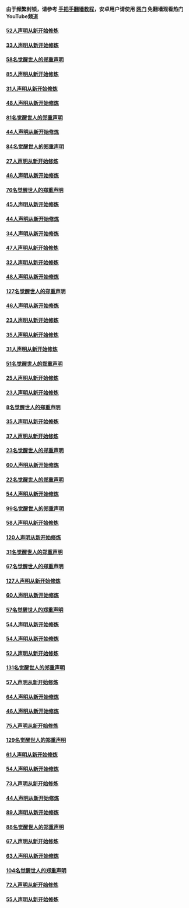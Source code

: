 #### 由于频繁封锁，请参考 [手把手翻墙教程](https://github.com/gfw-breaker/guides/wiki/)，安卓用户请使用 [网门](https://github.com/gfw-breaker/nogfw/blob/master/dl.md?t=03110600) 免翻墙观看热门YouTube频道 

#### [52人声明从新开始修炼](../pages/91/421846.md?t=03110600) 

#### [33人声明从新开始修炼](../pages/91/421804.md?t=03110600) 

#### [58名觉醒世人的郑重声明](../pages/91/421845.md?t=03110600) 

#### [85人声明从新开始修炼](../pages/91/421769.md?t=03110600) 

#### [31人声明从新开始修炼](../pages/91/421763.md?t=03110600) 

#### [48人声明从新开始修炼](../pages/91/421605.md?t=03110600) 

#### [81名觉醒世人的郑重声明](../pages/91/421656.md?t=03110600) 

#### [44人声明从新开始修炼](../pages/91/421544.md?t=03110600) 

#### [84名觉醒世人的郑重声明](../pages/91/421543.md?t=03110600) 

#### [27人声明从新开始修炼](../pages/91/421465.md?t=03110600) 

#### [46人声明从新开始修炼](../pages/91/421454.md?t=03110600) 

#### [76名觉醒世人的郑重声明](../pages/91/421453.md?t=03110600) 

#### [45人声明从新开始修炼](../pages/91/421452.md?t=03110600) 

#### [44人声明从新开始修炼](../pages/91/421422.md?t=03110600) 

#### [34人声明从新开始修炼](../pages/91/421322.md?t=03110600) 

#### [47人声明从新开始修炼](../pages/91/421264.md?t=03110600) 

#### [32人声明从新开始修炼](../pages/91/421225.md?t=03110600) 

#### [48人声明从新开始修炼](../pages/91/421202.md?t=03110600) 

#### [127名觉醒世人的郑重声明](../pages/91/421224.md?t=03110600) 

#### [46人声明从新开始修炼](../pages/91/421203.md?t=03110600) 

#### [23人声明从新开始修炼](../pages/91/421138.md?t=03110600) 

#### [35人声明从新开始修炼](../pages/91/421122.md?t=03110600) 

#### [31人声明从新开始修炼](../pages/91/421081.md?t=03110600) 

#### [51名觉醒世人的郑重声明](../pages/91/421080.md?t=03110600) 

#### [25人声明从新开始修炼](../pages/91/421020.md?t=03110600) 

#### [23人声明从新开始修炼](../pages/91/420884.md?t=03110600) 

#### [8名觉醒世人的郑重声明](../pages/91/420883.md?t=03110600) 

#### [35人声明从新开始修炼](../pages/91/420809.md?t=03110600) 

#### [37人声明从新开始修炼](../pages/91/420766.md?t=03110600) 

#### [23名觉醒世人的郑重声明](../pages/91/420765.md?t=03110600) 

#### [60人声明从新开始修炼](../pages/91/420727.md?t=03110600) 

#### [22名觉醒世人的郑重声明](../pages/91/420726.md?t=03110600) 

#### [54人声明从新开始修炼](../pages/91/420529.md?t=03110600) 

#### [99名觉醒世人的郑重声明](../pages/91/420528.md?t=03110600) 

#### [58人声明从新开始修炼](../pages/91/420198.md?t=03110600) 

#### [120人声明从新开始修炼](../pages/91/420141.md?t=03110600) 

#### [31名觉醒世人的郑重声明](../pages/91/420197.md?t=03110600) 

#### [67名觉醒世人的郑重声明](../pages/91/420140.md?t=03110600) 

#### [127人声明从新开始修炼](../pages/91/420082.md?t=03110600) 

#### [60人声明从新开始修炼](../pages/91/420081.md?t=03110600) 

#### [57名觉醒世人的郑重声明](../pages/91/420080.md?t=03110600) 

#### [54人声明从新开始修炼](../pages/91/419533.md?t=03110600) 

#### [54人声明从新开始修炼](../pages/91/419532.md?t=03110600) 

#### [52人声明从新开始修炼](../pages/91/419531.md?t=03110600) 

#### [131名觉醒世人的郑重声明](../pages/91/419530.md?t=03110600) 

#### [57人声明从新开始修炼](../pages/91/419430.md?t=03110600) 

#### [64人声明从新开始修炼](../pages/91/419429.md?t=03110600) 

#### [46人声明从新开始修炼](../pages/91/419428.md?t=03110600) 

#### [75人声明从新开始修炼](../pages/91/419427.md?t=03110600) 

#### [129名觉醒世人的郑重声明](../pages/91/419426.md?t=03110600) 

#### [61人声明从新开始修炼](../pages/91/419198.md?t=03110600) 

#### [54人声明从新开始修炼](../pages/91/419197.md?t=03110600) 

#### [73人声明从新开始修炼](../pages/91/419196.md?t=03110600) 

#### [44人声明从新开始修炼](../pages/91/419075.md?t=03110600) 

#### [89人声明从新开始修炼](../pages/91/419074.md?t=03110600) 

#### [88名觉醒世人的郑重声明](../pages/91/419195.md?t=03110600) 

#### [67人声明从新开始修炼](../pages/91/419073.md?t=03110600) 

#### [63人声明从新开始修炼](../pages/91/419072.md?t=03110600) 

#### [104名觉醒世人的郑重声明](../pages/91/419071.md?t=03110600) 

#### [72人声明从新开始修炼](../pages/91/418902.md?t=03110600) 

#### [55人声明从新开始修炼](../pages/91/418901.md?t=03110600) 

